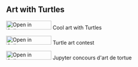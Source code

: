 ##  Art with Turtles 

<a href="https://hub.callysto.ca/jupyter/hub/user-redirect/git-pull?repo=https%3A%2F%2Fgithub.com%2Fcallysto%2Fsask-ambassadors&branch=main&urlpath=notebooks/sask-ambassadors/TMArtTurtles/turtles-cool-art-demo.ipynb&depth=1" target="_parent"><img src="https://raw.githubusercontent.com/callysto/curriculum-notebooks/master/open-in-callysto-button.svg?sanitize=true" width="123" height="24" alt="Open in Callysto"></a> Cool art with Turtles

<a href="https://hub.callysto.ca/jupyter/hub/user-redirect/git-pull?repo=https%3A%2F%2Fgithub.com%2Fcallysto%2Fsask-ambassadors&branch=main&urlpath=notebooks/sask-ambassadors/TMArtTurtles/jupyter-turtles-art-contest.ipynb&depth=1" target="_parent"><img src="https://raw.githubusercontent.com/callysto/curriculum-notebooks/master/open-in-callysto-button.svg?sanitize=true" width="123" height="24" alt="Open in Callysto"></a> Turtle art contest

<a href="https://hub.callysto.ca/jupyter/hub/user-redirect/git-pull?repo=https%3A%2F%2Fgithub.com%2Fcallysto%2Fsask-ambassadors&branch=main&urlpath=notebooks/sask-ambassadors/TMArtTurtles/jupyter-concours-d'art-de-tortue-par-Callysto.ipynb&depth=1" target="_parent"><img src="https://raw.githubusercontent.com/callysto/curriculum-notebooks/master/open-in-callysto-button.svg?sanitize=true" width="123" height="24" alt="Open in Callysto"></a> Jupyter concours d'art de tortue
